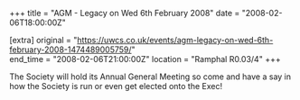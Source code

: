 +++
title = "AGM - Legacy on Wed 6th February 2008"
date = "2008-02-06T18:00:00Z"

[extra]
original = "https://uwcs.co.uk/events/agm-legacy-on-wed-6th-february-2008-1474489005759/"    
end_time = "2008-02-06T21:00:00Z"
location = "Ramphal R0.03/4"
+++

The Society will hold its Annual General Meeting so come and have a say in how the Society is run or even get elected onto the Exec\!

